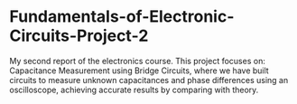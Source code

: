 # Fundamentals-of-Electronic-Circuits-Project-2
My second report of the electronics course. This project focuses on: Capacitance Measurement using Bridge Circuits, where we have built circuits to measure unknown capacitances and phase differences using an oscilloscope, achieving accurate results by comparing with theory.
